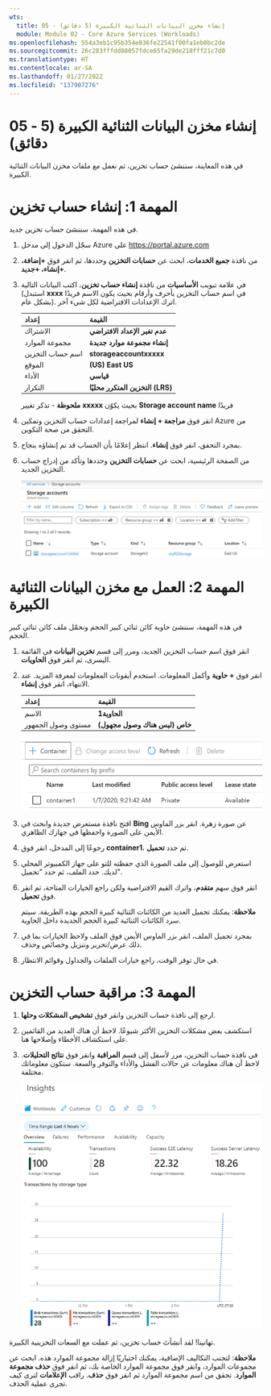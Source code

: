 ```yaml
---
wts:
  title: 05 - إنشاء مخزن البيانات الثنائية الكبيرة (5 دقائق)
  module: Module 02 - Core Azure Services (Workloads)
ms.openlocfilehash: 554a3eb1c95b354e836fe22541f00fa1eb0bc2de
ms.sourcegitcommit: 26c283fffdd08057fdce65fa29de218fff21c7d0
ms.translationtype: HT
ms.contentlocale: ar-SA
ms.lasthandoff: 01/27/2022
ms.locfileid: "137907276"
---
```

# <a name="05---create-blob-storage-5-min"></a>05 - إنشاء مخزن البيانات الثنائية الكبيرة (5 دقائق)

في هذه المعاينة، سننشئ حساب تخزين، ثم نعمل مع ملفات مخزن البيانات الثنائية الكبيرة.

# <a name="task-1-create-a-storage-account"></a>المهمة 1: إنشاء حساب تخزين 

في هذه المهمة، سننشئ حساب تخزين جديد. 

1. سجّل الدخول إلى مدخل Azure على <a href="https://portal.azure.com" target="_blank"><span style="color: #0066cc;" color="#0066cc">https://portal.azure.com</span></a>

2. من نافذة **جميع الخدمات**، ابحث عن **حسابات التخزين** وحددها، ثم انقر فوق **+إضافة، +إنشاء، +جديد**. 

3. في علامة تبويب **الأساسيات** من نافذة **إنشاء حساب تخزين**، اكتب البيانات التالية (استبدل **xxxx** في اسم حساب التخزين بأحرف وأرقام بحيث يكون الاسم فريدًا بشكل عام). اترك الإعدادات الافتراضية لكل شيء آخر.

    | إعداد | القيمة | 
    | --- | --- |
    | الاشتراك | **عدم تغير الإعداد الافتراضي** |
    | مجموعة الموارد | **إنشاء مجموعة موارد جديدة** |
    | اسم حساب التخزين | **storageaccountxxxxx** |
    | ‏‏الموقع | **(US) East US**  |
    | الأداء | **قياسي** |
    | التكرار | **التخزين المتكرر محليًا (LRS)** |
    
    **ملحوظة** - تذكر تغيير **xxxxx** بحيث يكوّن **Storage account name** فريدًا

5. انقر فوق **مراجعة + إنشاء** لمراجعة إعدادات حساب التخزين وتمكين Azure من التحقق من صحة التكوين. 

6. بمجرد التحقق، انقر فوق **إنشاء**. انتظر إعلامًا بأن الحساب قد تم إنشاؤه بنجاح. 

7. من الصفحة الرئيسية، ابحث عن **حسابات التخزين** وحددها وتأكد من إدراج حساب التخزين الجديد.

    ![لقطة شاشة لحساب التخزين الذي تم إنشاؤه حديثًا في مدخل Azure.](../images/0401.png)

# <a name="task-2-work-with-blob-storage"></a>المهمة 2: العمل مع مخزن البيانات الثنائية الكبيرة

في هذه المهمة، سننشئ حاوية كائن ثنائي كبير الحجم ونحمّل ملف كائن ثنائي كبير الحجم. 

1. انقر فوق اسم حساب التخزين الجديد، ومرر إلى قسم **تخزين البيانات** في القائمة اليسرى، ثم انقر فوق **الحاويات**.

2. انقر فوق **+ حاوية** وأكمل المعلومات. استخدم أيقونات المعلومات لمعرفة المزيد. عند الانتهاء، انقر فوق **إنشاء**.


    | إعداد | القيمة |
    | --- | --- |
    | الاسم | **الحاوية1**  |
    | مستوى وصول الجمهور| **خاص (ليس هناك وصول مجهول)** |
  

    ![لقطة شاشة لحاوية البيانات الثنائية الكبيرة التي تم إنشاؤها حديثًا في حساب التخزين في مدخل Azure.](../images/0402.png)

4. افتح نافذة مستعرض جديدة وابحث في **Bing** عن صورة زهرة. انقر بزر الماوس الأيمن على الصورة واحفظها في جهازك الظاهري. 

6. رجوعًا إلى المدخل، انقر فوق **container1**، ثم حدد **تحميل**.

5. استعرض للوصول إلى ملف الصورة الذي حفظته للتو على جهاز الكمبيوتر المحلي لديك. حدد الملف، ثم حدد "تحميل".

   
6. انقر فوق سهم **متقدم**، واترك القيم الافتراضية ولكن راجع الخيارات المتاحة، ثم انقر فوق **تحميل**.

    **ملاحظة**: يمكنك تحميل العديد من الكائنات الثنائية كبيرة الحجم بهذه الطريقة. سيتم سرد الكائنات الثنائية كبيرة الحجم الجديدة داخل الحاوية.

7. بمجرد تحميل الملف، انقر بزر الماوس الأيمن فوق الملف ولاحظ الخيارات بما في ذلك عرض/تحرير وتنزيل وخصائص وحذف. 

8. في حال توفر الوقت، راجع خيارات الملفات والجداول وقوائم الانتظار.

# <a name="task-3-monitor-the-storage-account"></a>المهمة 3: مراقبة حساب التخزين

1. ارجع إلى نافذة حساب التخزين وانقر فوق **تشخيص المشكلات وحلها**. 

2. استكشف بعض مشكلات التخزين الأكثر شيوعًا. لاحظ أن هناك العديد من القائمين على استكشاف الأخطاء وإصلاحها هنا.

3. في نافذة حساب التخزين، مرر لأسفل إلى قسم **المراقبة** وانقر فوق **نتائج التحليلات**. لاحظ أن هناك معلومات عن حالات الفشل والأداء والتوفر والسعة. ستكون معلوماتك مختلفة.

    ![لقطة شاشة لصفحة نتائج تحليلات حساب التخزين.](../images/0403.PNG)

تهانينا! لقد أنشأتَ حساب تخزين، ثم عملت مع السعات التخزينية الكبيرة.

**ملاحظة**: لتجنب التكاليف الإضافية، يمكنك اختياريًا إزالة مجموعة الموارد هذه. ابحث عن مجموعات الموارد، وانقر فوق مجموعة الموارد الخاصة بك، ثم انقر فوق **حذف مجموعة الموارد**. تحقق من اسم مجموعة الموارد ثم انقر فوق **حذف**. راقب **الإعلامات** لترى كيف تجري عملية الحذف.
